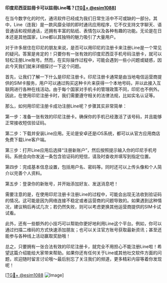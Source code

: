**印度尼西亚註冊卡可以註冊Line嗎？[[TG💪+ @esim1088](https://t.me/s/esim1088)]**

在当今数字化的时代，通讯软件已经成为我们日常生活中不可或缺的一部分。其中，Line（连我）是一款风靡全球的即时通讯应用程序，它不仅支持文字聊天、语音通话和视频通话，还拥有丰富的贴纸、表情包以及各种有趣的功能。无论是在日本还是其他国家，Line都以其独特的魅力吸引了大量用户。

对于许多居住在印尼的朋友来说，是否可以用印尼的注册卡来注册Line是一个常见的疑问。答案是肯定的！只要你有一张有效的印度尼西亚手机号码注册卡，就可以轻松注册Line账号。然而，在实际操作过程中，可能会遇到一些小问题或疑惑，因此今天我们就来详细探讨一下这个问题。

首先，让我们了解一下什么是印尼注册卡。印尼注册卡通常是由当地电信运营商提供的SIM卡服务，用户可以通过购买这种卡片来获得一个本地号码，并以此接入互联网进行各种在线活动。由于每个国家对手机卡的管理政策不同，印尼也不例外。因此，在使用印尼注册卡时，我们需要遵守相关的法律法规，比如实名认证等。

那么，如何用印尼注册卡成功注册Line呢？步骤其实非常简单：

第一步：准备一张有效的印尼注册卡。确保你的手机已经激活了该号码，并且能够正常接收短信验证码。

第二步：下载并安装Line应用。无论是安卓还是iOS系统，都可以从官方应用商店免费下载Line客户端。

第三步：打开Line应用后选择“注册新账户”，然后按照提示输入你的印尼手机号码。系统会向你发送一条包含验证码的短信，请及时查收并填写到指定位置。

第四步：完成基本信息设置，包括用户名、密码等。同时还可以上传头像和个人简介以完善个人资料。

第五步：登录你的新账号，并开始添加好友、发送消息吧！

需要注意的是，在使用印尼注册卡注册Line的过程中，可能会出现无法收到验证码的情况。这可能是因为网络连接不稳定或者运营商的问题导致的。如果遇到这种情况，建议稍后再试几次；若仍然失败，则可以考虑更换其他运营商提供的SIM卡试试看。

此外，还有一些额外的小技巧可以帮助你更好地利用Line这个平台。例如，你可以通过扫描二维码的方式快速添加朋友；也可以关注官方账号获取最新资讯；甚至还能参与各种线上活动赢取奖励哦！

总之，只要拥有一张合法有效的印尼注册卡，就完全不用担心不能注册Line啦！希望这篇介绍能给大家带来帮助。如果你还有任何关于Line或其他社交软件方面的问题，欢迎随时留言讨论哦～最后别忘了关注我们的频道，更多精彩内容等着你发现呢！

[[TG💪+ @esim1088](https://t.me/s/esim1088) ![Image](https://i.postimg.cc/4NQfJmqS/Snipaste-2025-05-13-00-14-12.png)]
